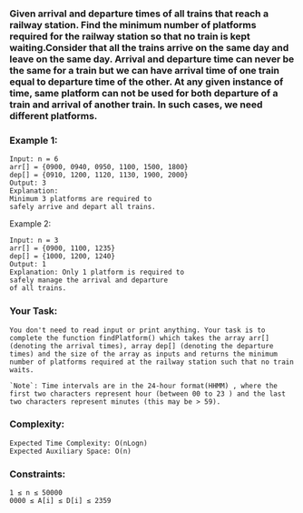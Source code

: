 ### Given arrival and departure times of all trains that reach a railway station. Find the minimum number of platforms required for the railway station so that no train is kept waiting.Consider that all the trains arrive on the same day and leave on the same day. Arrival and departure time can never be the same for a train but we can have arrival time of one train equal to departure time of the other. At any given instance of time, same platform can not be used for both departure of a train and arrival of another train. In such cases, we need different platforms.


### Example 1:
```
Input: n = 6 
arr[] = {0900, 0940, 0950, 1100, 1500, 1800}
dep[] = {0910, 1200, 1120, 1130, 1900, 2000}
Output: 3
Explanation: 
Minimum 3 platforms are required to 
safely arrive and depart all trains.
```
Example 2:
```
Input: n = 3
arr[] = {0900, 1100, 1235}
dep[] = {1000, 1200, 1240}
Output: 1
Explanation: Only 1 platform is required to 
safely manage the arrival and departure 
of all trains. 
```
### Your Task:
```
You don't need to read input or print anything. Your task is to complete the function findPlatform() which takes the array arr[] (denoting the arrival times), array dep[] (denoting the departure times) and the size of the array as inputs and returns the minimum number of platforms required at the railway station such that no train waits.

`Note`: Time intervals are in the 24-hour format(HHMM) , where the first two characters represent hour (between 00 to 23 ) and the last two characters represent minutes (this may be > 59).
```
### Complexity:
```
Expected Time Complexity: O(nLogn)
Expected Auxiliary Space: O(n)

```
### Constraints:
```
1 ≤ n ≤ 50000
0000 ≤ A[i] ≤ D[i] ≤ 2359
```
